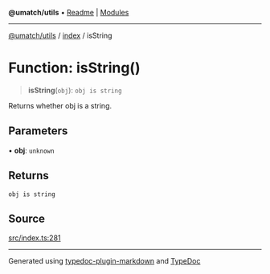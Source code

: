 **@umatch/utils** • [Readme](../../index.md) \| [Modules](../../modules.md)

***

[@umatch/utils](../../modules.md) / [index](../index.md) / isString

# Function: isString()

> **isString**(`obj`): `obj is string`

Returns whether obj is a string.

## Parameters

• **obj**: `unknown`

## Returns

`obj is string`

## Source

[src/index.ts:281](https://github.com/umatch-oficial/utils/blob/c1935bc/src/index.ts#L281)

***

Generated using [typedoc-plugin-markdown](https://www.npmjs.com/package/typedoc-plugin-markdown) and [TypeDoc](https://typedoc.org/)
